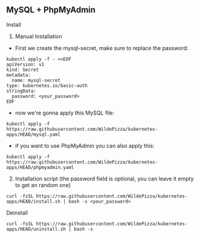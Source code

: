 MySQL + PhpMyAdmin
---------
Install

1. Manual Installation
 - First we create the mysql-secret, make sure to replace the password:
```
kubectl apply -f - <<EOF
apiVersion: v1
kind: Secret
metadata:
  name: mysql-secret
type: kubernetes.io/basic-auth
stringData:
  password: <your_password>
EOF
```
 - now we're gonna apply this MySQL file:
```
kubectl apply -f https://raw.githubusercontent.com/WildePizza/kubernetes-apps/HEAD/mysql.yaml
```
 - if you want to use PhpMyAdmin you can also apply this:
```
kubectl apply -f https://raw.githubusercontent.com/WildePizza/kubernetes-apps/HEAD/phpmyadmin.yaml
```
2. Installation script (the password field is optional, you can leave it empty to get an random one)
```
curl -fsSL https://raw.githubusercontent.com/WildePizza/kubernetes-apps/HEAD/install.sh | bash -s <your_password>
```
Deinstall

```
curl -fsSL https://raw.githubusercontent.com/WildePizza/kubernetes-apps/HEAD/uninstall.sh | bash -s
```
